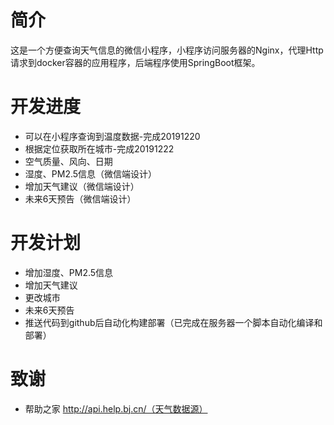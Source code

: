 # 简介
这是一个方便查询天气信息的微信小程序，小程序访问服务器的Nginx，代理Http请求到docker容器的应用程序，后端程序使用SpringBoot框架。

# 开发进度
- 可以在小程序查询到温度数据-完成20191220
- 根据定位获取所在城市-完成20191222
- 空气质量、风向、日期
- 湿度、PM2.5信息（微信端设计）
- 增加天气建议（微信端设计）
- 未来6天预告（微信端设计）

# 开发计划
- 增加湿度、PM2.5信息
- 增加天气建议
- 更改城市
- 未来6天预告
- 推送代码到github后自动化构建部署（已完成在服务器一个脚本自动化编译和部署）


# 致谢
- 帮助之家 http://api.help.bj.cn/（天气数据源）
